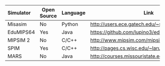 | **Simulator** | **Open Source** | **Language** | **Link**  | 
|:--------------|-----------------|--------------|-----------|
| Misasim | No | Python | http://users.ece.gatech.edu/~scotty/misasim/ |
| EduMIPS64| Yes | Java | https://github.com/lupino3/edumips64 |
| MIPSIM 2 | No | C/C++ | http://www.mipsim.com/mipsim/download.aspx |
| SPIM | Yes | C/C++ | http://pages.cs.wisc.edu/~larus/spim.html |
| MARS | No | Java | http://courses.missouristate.edu/kenvollmar/mars/ |
